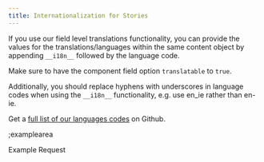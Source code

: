```yaml
---
title: Internationalization for Stories
---
```


If you use our field level translations functionality, you can provide the values for the translations/languages within the same content object by appending `__i18n__` followed by the language code.

Make sure to have the component field option `translatable` to `true`.

Additionally, you should replace hyphens with underscores in language codes when using the `__i18n__` functionality, e.g. use en_ie rather than en-ie.

Get a [full list of our languages codes](https://gist.github.com/DominikAngerer/f685f2c988171faef3fb6c2ffff4c78c) on Github.

;examplearea

Example Request

<RequestExample url="https://mapi.storyblok.com/v1/spaces/606/stories/" httpMethod="POST" :requestObject='{"story":{"name":"My First Article","slug":"first-post","content":{"component":"post","headline":"This is awesome!","headline__i18n__de":"Das ist toll!","headline__i18n__en_ie":"This is awesome!"}},"publish":1}'></RequestExample>
